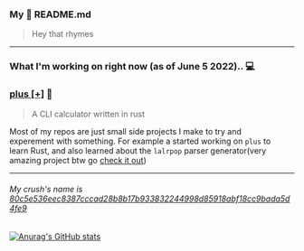 ### My 👋 README.md
> Hey that rhymes

---

### What I'm working on right now (as of June 5 2022).. 💻 

### [plus [+]](https://github.com/NalinPlad/plus) 🧮
> A CLI calculator written in rust

Most of my repos are just small side projects I make to try and  
experement with something. For example a started working on `plus` to  
learn Rust, and also learned about the `lalrpop` parser generator(very   
amazing project btw go [check it out](https://github.com/lalrpop/lalrpop))
  
---  

###### My crush's name is [80c5e536eec8387cccad28b8b17b933832244998d85918abf18cc9bada5d4fe9](https://www.zkcrush.xyz/crush?hash=c184de17b286f57d97606c11f318d1fd726257f8db66ad8184c3db011b7d530c&name=NalinPlad)

[![Anurag's GitHub stats](https://github-readme-stats.vercel.app/api?username=NalinPlad&show_icons=true&theme=radical)](https://github.com/anuraghazra/github-readme-stats)
